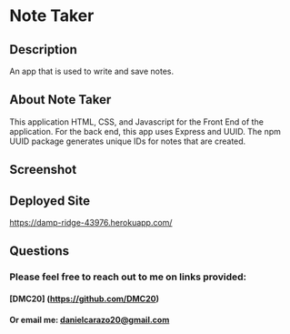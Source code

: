 # Note Taker 

## Description 
An app that is used to write and save notes.  

## About Note Taker
This application HTML, CSS, and Javascript for the Front End of the application. For the back end, this app uses Express and  UUID. The npm UUID package generates unique IDs for notes that are created.

## Screenshot 

## Deployed Site
https://damp-ridge-43976.herokuapp.com/

## Questions 
### Please feel free to reach out to me on links provided:
#### [DMC20] (https://github.com/DMC20)
#### Or email me: danielcarazo20@gmail.com
